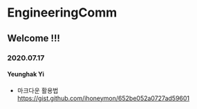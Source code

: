 # EngineeringComm
## Welcome !!!
### 2020.07.17
#### Yeunghak Yi
* 마크다운 활용법
	https://gist.github.com/ihoneymon/652be052a0727ad59601
